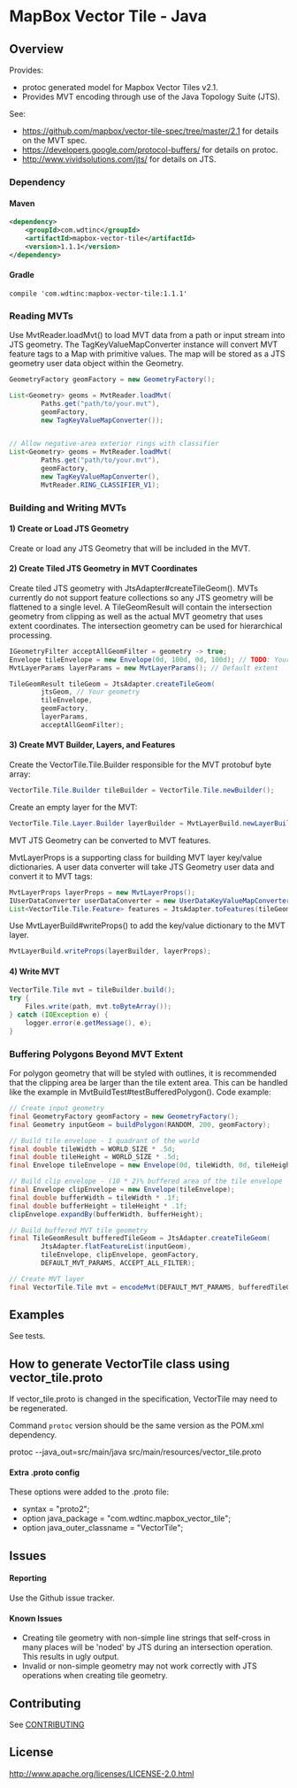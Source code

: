 # MapBox Vector Tile - Java

## Overview

Provides:

 * protoc generated model for Mapbox Vector Tiles v2.1.
 * Provides MVT encoding through use of the Java Topology Suite (JTS).

See:

 * https://github.com/mapbox/vector-tile-spec/tree/master/2.1 for details on the MVT spec.
 * https://developers.google.com/protocol-buffers/ for details on protoc.
 * http://www.vividsolutions.com/jts/ for details on JTS.

### Dependency

#### Maven

```xml
<dependency>
    <groupId>com.wdtinc</groupId>
    <artifactId>mapbox-vector-tile</artifactId>
    <version>1.1.1</version>
</dependency>
```

#### Gradle

```
compile 'com.wdtinc:mapbox-vector-tile:1.1.1'
```

### Reading MVTs

Use MvtReader.loadMvt() to load MVT data from a path or input stream
into JTS geometry. The TagKeyValueMapConverter instance will convert
MVT feature tags to a Map with primitive values. The map will be
stored as a JTS geometry user data object within the Geometry.

```java
GeometryFactory geomFactory = new GeometryFactory();

List<Geometry> geoms = MvtReader.loadMvt(
        Paths.get("path/to/your.mvt"),
        geomFactory,
        new TagKeyValueMapConverter());


// Allow negative-area exterior rings with classifier
List<Geometry> geoms = MvtReader.loadMvt(
        Paths.get("path/to/your.mvt"),
        geomFactory,
        new TagKeyValueMapConverter(),
        MvtReader.RING_CLASSIFIER_V1);
```

### Building and Writing MVTs

#### 1) Create or Load JTS Geometry

Create or load any JTS Geometry that will be included in the MVT.

#### 2) Create Tiled JTS Geometry in MVT Coordinates

Create tiled JTS geometry with JtsAdapter#createTileGeom(). MVTs currently
do not support feature collections so any JTS geometry will be flattened
to a single level. A TileGeomResult will contain the intersection
geometry from clipping as well  as the actual MVT geometry that uses
extent coordinates. The intersection geometry can be used for hierarchical
processing.

```java
IGeometryFilter acceptAllGeomFilter = geometry -> true;
Envelope tileEnvelope = new Envelope(0d, 100d, 0d, 100d); // TODO: Your tile extent here
MvtLayerParams layerParams = new MvtLayerParams(); // Default extent

TileGeomResult tileGeom = JtsAdapter.createTileGeom(
        jtsGeom, // Your geometry
        tileEnvelope,
        geomFactory,
        layerParams,
        acceptAllGeomFilter);
```

#### 3) Create MVT Builder, Layers, and Features

Create the VectorTile.Tile.Builder responsible for the MVT protobuf
byte array:

```java
VectorTile.Tile.Builder tileBuilder = VectorTile.Tile.newBuilder();
```

Create an empty layer for the MVT:

```java
VectorTile.Tile.Layer.Builder layerBuilder = MvtLayerBuild.newLayerBuilder("myLayerName", layerParams);
```

MVT JTS Geometry can be converted to MVT features.

MvtLayerProps is a supporting class for building MVT layer
key/value dictionaries. A user data converter will take JTS Geometry
user data and convert it to MVT tags:

```java
MvtLayerProps layerProps = new MvtLayerProps();
IUserDataConverter userDataConverter = new UserDataKeyValueMapConverter();
List<VectorTile.Tile.Feature> features = JtsAdapter.toFeatures(tileGeom.mvtGeoms, layerProps, userDataConverter);
```

Use MvtLayerBuild#writeProps() to add the key/value dictionary to the
MVT layer.

```java
MvtLayerBuild.writeProps(layerBuilder, layerProps);
```

#### 4) Write MVT

```java
VectorTile.Tile mvt = tileBuilder.build();
try {
    Files.write(path, mvt.toByteArray());
} catch (IOException e) {
    logger.error(e.getMessage(), e);
}
```

### Buffering Polygons Beyond MVT Extent

For polygon geometry that will be styled with outlines, it is recommended that
the clipping area be larger than the tile extent area. This can be handled like
the example in MvtBuildTest#testBufferedPolygon(). Code example:

```java
// Create input geometry
final GeometryFactory geomFactory = new GeometryFactory();
final Geometry inputGeom = buildPolygon(RANDOM, 200, geomFactory);

// Build tile envelope - 1 quadrant of the world
final double tileWidth = WORLD_SIZE * .5d;
final double tileHeight = WORLD_SIZE * .5d;
final Envelope tileEnvelope = new Envelope(0d, tileWidth, 0d, tileHeight);

// Build clip envelope - (10 * 2)% buffered area of the tile envelope
final Envelope clipEnvelope = new Envelope(tileEnvelope);
final double bufferWidth = tileWidth * .1f;
final double bufferHeight = tileHeight * .1f;
clipEnvelope.expandBy(bufferWidth, bufferHeight);

// Build buffered MVT tile geometry
final TileGeomResult bufferedTileGeom = JtsAdapter.createTileGeom(
        JtsAdapter.flatFeatureList(inputGeom),
        tileEnvelope, clipEnvelope, geomFactory,
        DEFAULT_MVT_PARAMS, ACCEPT_ALL_FILTER);

// Create MVT layer
final VectorTile.Tile mvt = encodeMvt(DEFAULT_MVT_PARAMS, bufferedTileGeom);
```

## Examples

See tests.

## How to generate VectorTile class using vector_tile.proto

If vector_tile.proto is changed in the specification, VectorTile may need to be regenerated.

Command `protoc` version should be the same version as the POM.xml dependency.

protoc --java_out=src/main/java src/main/resources/vector_tile.proto

#### Extra .proto config

These options were added to the .proto file:

 * syntax = "proto2";
 * option java_package = "com.wdtinc.mapbox_vector_tile";
 * option java_outer_classname = "VectorTile";

## Issues

#### Reporting

Use the Github issue tracker.

#### Known Issues

 * Creating tile geometry with non-simple line strings that self-cross in many places will be 'noded' by JTS during an intersection operation. This results in ugly output.
 * Invalid or non-simple geometry may not work correctly with JTS operations when creating tile geometry.

## Contributing

See [CONTRIBUTING](CONTRIBUTING.md)
 
## License

http://www.apache.org/licenses/LICENSE-2.0.html